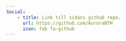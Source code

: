 ```yaml
---
Social:
    - title: Link till sidans github repo.
      url: https://github.com/AuroraBTH
      icon: fab fa-github
---
```

